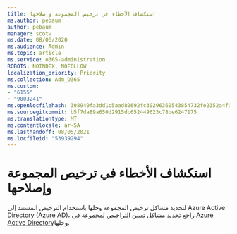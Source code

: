 ```yaml
---
title: استكشاف الأخطاء في ترخيص المجموعة وإصلاحها
ms.author: pebaum
author: pebaum
manager: scotv
ms.date: 08/06/2020
ms.audience: Admin
ms.topic: article
ms.service: o365-administration
ROBOTS: NOINDEX, NOFOLLOW
localization_priority: Priority
ms.collection: Adm_O365
ms.custom:
- "6155"
- "9003241"
ms.openlocfilehash: 308940fa3dd1c5aad80692fc30296360543854732fe2352a4f0645e6df475d99
ms.sourcegitcommit: b5f7da89a650d2915dc652449623c78be6247175
ms.translationtype: MT
ms.contentlocale: ar-SA
ms.lasthandoff: 08/05/2021
ms.locfileid: "53939294"
---
```

# <a name="troubleshoot-group-licensing"></a>استكشاف الأخطاء في ترخيص المجموعة وإصلاحها

لتحديد مشاكل ترخيص المجموعة وحلها باستخدام الترخيص المستند إلى Azure Active Directory (Azure AD)، راجع تحديد مشاكل تعيين التراخيص لمجموعة في [Azure Active Directory](https://docs.microsoft.com/azure/active-directory/users-groups-roles/licensing-groups-resolve-problems)وحلها.